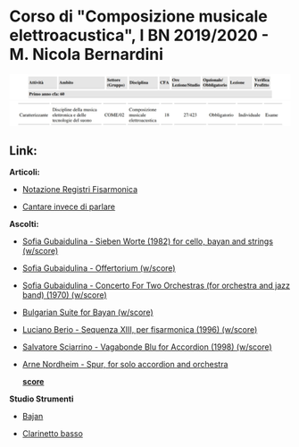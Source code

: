 Corso di "Composizione musicale elettroacustica", I BN 2019/2020 - M. Nicola Bernardini
==========

<img src="https://github.com/SMERM/BN-Velitchkova/blob/master/Programma%20di%20studio/intestazione.jpeg" width= "1400">

<img src="https://github.com/SMERM/BN-Velitchkova/blob/master/Programma%20di%20studio/composizione_IBN.jpeg" width= "1000">


## Link:

**Articoli:**

- [Notazione Registri Fisarmonica](https://de.wikipedia.org/wiki/Register_%28Akkordeon%29)

- [Cantare invece di parlare](http://updop.org/2013/01/13/cantare-invece-di-parlare-introduzione-alla-drammaturgia-musicale-_-riccardo-pecci/)


**Ascolti:**

- [Sofia Gubaidulina - Sieben Worte (1982) for cello, bayan and strings (w/score)](https://www.youtube.com/watch?v=uAMboPrZ4jM)

- [Sofia Gubaidulina - Offertorium (w/score)](https://www.youtube.com/watch?v=xvHeTWOfL1c)

- [Sofia Gubaidulina - Concerto For Two Orchestras (for orchestra and jazz band) (1970) (w/score)](https://www.youtube.com/watch?v=8VqSvBtp77Q)

- [Bulgarian Suite for Bayan (w/score)](https://www.youtube.com/watch?v=XgWNkaadKA4)

- [Luciano Berio - Sequenza XIII, per fisarmonica (1996) (w/score)](https://www.youtube.com/watch?v=3ofQJeuz_Js)

- [Salvatore Sciarrino - Vagabonde Blu for Accordion (1998) (w/score)](https://www.youtube.com/watch?v=c4gAQDFoqf4)

- [Arne Nordheim - Spur, for solo accordion and orchestra](https://www.youtube.com/watch?v=NSg8QsG-kLQ)

  **[score](https://issuu.com/scoresondemand/docs/spur_22431.pdc)**
  
  
**Studio Strumenti**
  
  - [Bajan](https://github.com/Velitch/BN_Musica_Elettronica/tree/main/IBN/COME-02-composizione-IBN/Strumenti/Bajan)
   
  - [Clarinetto basso](https://github.com/Velitch/BN_Musica_Elettronica/tree/main/IBN/COME-02-composizione-IBN/Strumenti/Bass%20Clarinet)

